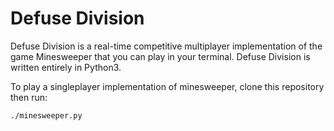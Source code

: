
Defuse Division
===============

Defuse Division is a real-time competitive multiplayer implementation of the
game Minesweeper that you can play in your terminal. Defuse Division is written
entirely in Python3.

To play a singleplayer implementation of minesweeper, clone this repository
then run:

    ./minesweeper.py

